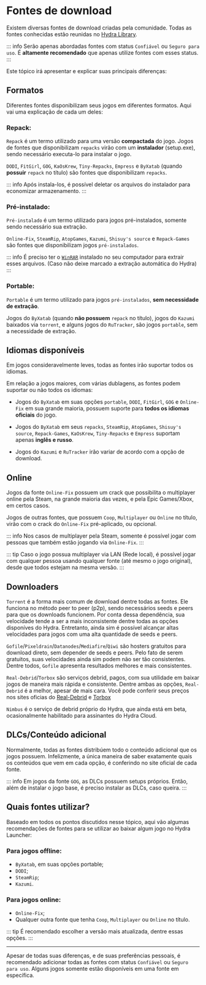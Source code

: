 # Fontes de download

Existem diversas fontes de download criadas pela comunidade. Todas as fontes conhecidas estão reunidas no [Hydra Library](https://moyasee.github.io/HydraLibrary/library.html).

::: info Serão apenas abordadas fontes com status `Confiável` ou `Seguro para uso`. É **altamente recomendado** que apenas utilize fontes com esses status.
:::

Este tópico irá apresentar e explicar suas principais diferenças:

## Formatos

Diferentes fontes disponibilizam seus jogos em diferentes formatos. Aqui vai uma explicação de cada um deles:

### Repack:

`Repack` é um termo utilizado para uma versão **compactada** do jogo. Jogos de fontes que disponibilizam `repacks` virão com um **instalador** (setup.exe), sendo necessário executa-lo para instalar o jogo.

`DODI`, `FitGirl`, `GOG`, `KaOsKrew`, `Tiny-Repacks`, `Empress` e `ByXatab` (quando **possuir** `repack` no título) são fontes que disponibilizam `repacks`.

::: info Após instala-los, é possível deletar os arquivos do instalador para economizar armazenamento.
:::

### Pré-instalado:

`Pré-instalado` é um termo utilizado para jogos pré-instalados, somente sendo necessário sua extração.

`Online-Fix`, `SteamRip`, `AtopGames`, `Kazumi`, `Shisuy's source` e `Repack-Games` são fontes que disponibilizam jogos `pré-instalados`.

::: info É preciso ter o [`WinRAR`](https://www.win-rar.com/fileadmin/winrar-versions/winrar/winrar-x64-711br.exe) instalado no seu computador para extrair esses arquivos. (Caso não deixe marcado a extração automática do Hydra)
:::

### Portable:

`Portable` é um termo utilizado para jogos `pré-instalados`, **sem necessidade de extração**.

Jogos do `ByXatab` (quando **não possuem** `repack` no título), jogos do `Kazumi` baixados via `torrent`, e alguns jogos do `RuTracker`, são jogos `portable`, sem a necessidade de extração.

## Idiomas disponíveis

Em jogos consideravelmente leves, todas as fontes irão suportar todos os idiomas.

Em relação a jogos maiores, com várias dublagens, as fontes podem suportar ou não todos os idiomas:

- Jogos do `ByXatab` em suas opções `portable`, `DODI`, `FitGirl`, `GOG` e `Online-Fix` em sua grande maioria, possuem suporte para **todos os idiomas oficiais** do jogo.

- Jogos do `ByXatab` em seus `repacks`, `SteamRip`, `AtopGames`, `Shisuy's source`, `Repack-Games`, `KaOsKrew`, `Tiny-Repacks` e `Empress` suportam apenas **inglês e russo**.

- Jogos do `Kazumi` e `RuTracker` irão variar de acordo com a opção de download.

## Online

Jogos da fonte `Online-Fix` possuem um crack que possibilita o multiplayer online pela Steam, na grande maioria das vezes, e pela Epic Games/Xbox, em certos casos. 

Jogos de outras fontes, que possuem `Coop`, `Multiplayer` ou `Online` no título, virão com o crack do `Online-Fix` pré-aplicado, ou opcional.

::: info Nos casos de multiplayer pela Steam, somente é possível jogar com pessoas que também estão jogando via `Online-Fix`.
:::

::: tip Caso o jogo possua multiplayer via LAN (Rede local), é possível jogar com qualquer pessoa usando qualquer fonte (até mesmo o jogo original), desde que todos estejam na mesma versão.
:::

## Downloaders

`Torrent` é a forma mais comum de download dentre todas as fontes. Ele funciona no método peer to peer (p2p), sendo necessários seeds e peers para que os downloads funcionem. Por conta dessa dependência, sua velocidade tende a ser a mais inconsistente dentre todas as opções disponíves do Hydra. Entretanto, ainda sim é possível alcançar altas velocidades para jogos com uma alta quantidade de seeds e peers.

`Gofile`/`Pixeldrain`/`Datanodes`/`Mediafire`/`Qiwi` são hosters gratuitos para download direto, sem depender de seeds e peers. Pelo fato de serem gratuitos, suas velocidades ainda sim podem não ser tão consistentes. Dentre todos, `Gofile` apresenta resultados melhores e mais consistentes.

`Real-Debrid`/`Torbox` são serviços debrid, pagos, com sua utilidade em baixar jogos de maneira mais rápida e consistente. Dentre ambas as opções, `Real-Debrid` é a melhor, apesar de mais cara. Você pode conferir seus preços nos sites oficias do [Real-Debrid](https://real-debrid.com/) e [Torbox](https://torbox.app/)

`Nimbus` é o serviço de debrid próprio do Hydra, que ainda está em beta, ocasionalmente habilitado para assinantes do Hydra Cloud.

## DLCs/Conteúdo adicional

Normalmente, todas as fontes distribúem todo o conteúdo adicional que os jogos possuem. Infelizmente, a única maneira de saber exatamente quais os conteúdos que vem em cada opção, é conferindo no site oficial de cada fonte.

::: info Em jogos da fonte `GOG`, as DLCs possuem setups próprios. Então, além de instalar o jogo base, é preciso instalar as DLCs, caso queira.
:::

## Quais fontes utilizar?

Baseado em todos os pontos discutidos nesse tópico, aqui vão algumas recomendações de fontes para se utilizar ao baixar algum jogo no Hydra Launcher:

### Para jogos offline: 
- `ByXatab`, em suas opções portable;
- `DODI`;
- `SteamRip`;
- `Kazumi`.

### Para jogos online:
- `Online-Fix`;
- Qualquer outra fonte que tenha `Coop`, `Multiplayer` ou `Online` no título.

::: tip É recomendado escolher a versão mais atualizada, dentre essas opções.
:::

___

Apesar de todas suas diferenças, e de suas preferências pessoais, é recomendado adicionar todas as fontes com status `Confiável` ou `Seguro para uso`. Alguns jogos somente estão disponíveis em uma fonte em específica.